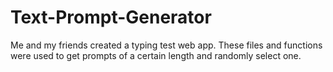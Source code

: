 # Text-Prompt-Generator
Me and my friends created a typing test web app. These files and functions were used to get prompts of a certain length and randomly select one.
